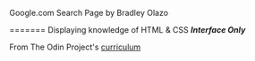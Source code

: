 Google.com Search Page by Bradley Olazo

=======
Displaying knowledge of HTML & CSS
***Interface Only***

From The Odin Project's [curriculum](http://www.theodinproject.com/courses/web-development-101/lessons/html-css)